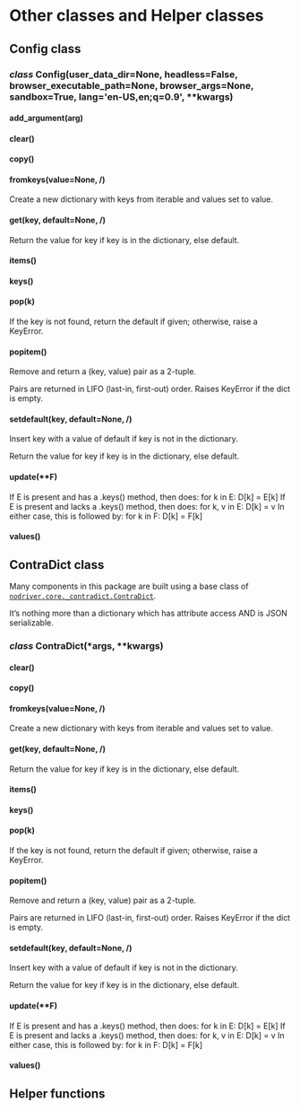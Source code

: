 # Other classes and Helper classes

## Config class

### *class* Config(user_data_dir=None, headless=False, browser_executable_path=None, browser_args=None, sandbox=True, lang='en-US,en;q=0.9', \*\*kwargs)

#### add_argument(arg)

#### clear()

#### copy()

#### fromkeys(value=None, /)

Create a new dictionary with keys from iterable and values set to value.

#### get(key, default=None, /)

Return the value for key if key is in the dictionary, else default.

#### items()

#### keys()

#### pop(k)

If the key is not found, return the default if given; otherwise,
raise a KeyError.

#### popitem()

Remove and return a (key, value) pair as a 2-tuple.

Pairs are returned in LIFO (last-in, first-out) order.
Raises KeyError if the dict is empty.

#### setdefault(key, default=None, /)

Insert key with a value of default if key is not in the dictionary.

Return the value for key if key is in the dictionary, else default.

#### update(\*\*F)

If E is present and has a .keys() method, then does:  for k in E: D[k] = E[k]
If E is present and lacks a .keys() method, then does:  for k, v in E: D[k] = v
In either case, this is followed by: for k in F:  D[k] = F[k]

#### values()

## ContraDict class

Many components in this package are built using a
base class of [`nodriver.core._contradict.ContraDict`](#nodriver.core._contradict.ContraDict).

It’s nothing more than a dictionary which has attribute access AND
is JSON serializable.

### *class* ContraDict(\*args, \*\*kwargs)

#### clear()

#### copy()

#### fromkeys(value=None, /)

Create a new dictionary with keys from iterable and values set to value.

#### get(key, default=None, /)

Return the value for key if key is in the dictionary, else default.

#### items()

#### keys()

#### pop(k)

If the key is not found, return the default if given; otherwise,
raise a KeyError.

#### popitem()

Remove and return a (key, value) pair as a 2-tuple.

Pairs are returned in LIFO (last-in, first-out) order.
Raises KeyError if the dict is empty.

#### setdefault(key, default=None, /)

Insert key with a value of default if key is not in the dictionary.

Return the value for key if key is in the dictionary, else default.

#### update(\*\*F)

If E is present and has a .keys() method, then does:  for k in E: D[k] = E[k]
If E is present and lacks a .keys() method, then does:  for k, v in E: D[k] = v
In either case, this is followed by: for k in F:  D[k] = F[k]

#### values()

## Helper functions
